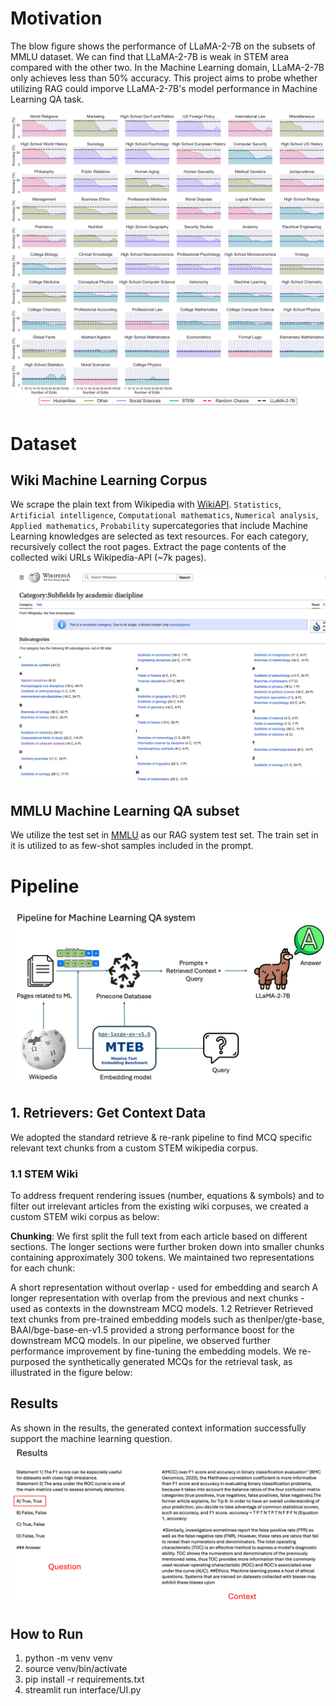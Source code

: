 # Motivation

The blow figure shows the performance of LLaMA-2-7B on the subsets of MMLU dataset. We can find that LLaMA-2-7B is weak in STEM area compared with the other two. In the Machine Learning domain, LLaMA-2-7B  only achieves less than 50% accuracy. This project aims to probe whether utilizing RAG could imporve LLaMA-2-7B's model performance in Machine Learning QA task.

![MMLU](./pics/compare_domains_mmlu_llama-2-7b.png)

# Dataset

## Wiki Machine Learning Corpus

We scrape the plain text from Wikipedia with [WikiAPI](https://github.com/lehinevych/MediaWikiAPI). ``Statistics``, ``Artificial intelligence``, ``Computational mathematics``, ``Numerical analysis``, ``Applied mathematics``, ``Probability`` supercategories that include Machine Learning knowledges are selected as text resources. For each category, recursively collect the root pages.
Extract the page contents of the collected wiki URLs Wikipedia-API (~7k pages).

![wiki_super](./pics/wiki_super.png)

## MMLU Machine Learning QA subset

We utilize the test set in [MMLU](https://huggingface.co/datasets/lukaemon/mmlu/viewer/machine_learning/train) as our RAG system test set. The train set in it is utilized to as few-shot samples included in the prompt.

# Pipeline 
![MMLU](./pics/pipeline.png)


## 1. Retrievers: Get Context Data
We adopted the standard retrieve & re-rank pipeline to find MCQ specific relevant text chunks from a custom STEM wikipedia corpus.

### 1.1 STEM Wiki 
To address frequent rendering issues (number, equations & symbols) and to filter out irrelevant articles from the existing wiki corpuses, we created a custom STEM wiki corpus as below:



**Chunking**: We first split the full text from each article based on different sections. The longer sections were further broken down into smaller chunks containing approximately 300 tokens. We maintained two representations for each chunk:

A short representation without overlap - used for embedding and search
A longer representation with overlap from the previous and next chunks - used as contexts in the downstream MCQ models.
1.2 Retriever
Retrieved text chunks from pre-trained embedding models such as thenlper/gte-base, BAAI/bge-base-en-v1.5 provided a strong performance boost for the downstream MCQ models. In our pipeline, we observed further performance improvement by fine-tuning the embedding models. We re-purposed the synthetically generated MCQs for the retrieval task, as illustrated in the figure below:








## Results
As shown in the results, the generated context information successfully support the machine learning question.
![MMLU](./pics/results.png) 

## How to Run
1. python -m venv venv
2. source venv/bin/activate
3. pip install -r requirements.txt
5. streamlit run interface/UI.py